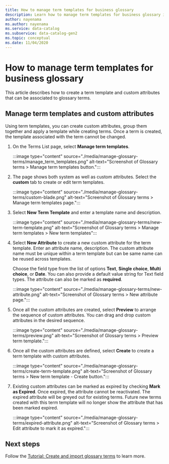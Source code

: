 ```yaml
---
title: How to manage term templates for business glossary
description: Learn how to manage term templates for business glossary in an Azure Babylon data catalog.
author: nayenama
ms.author: nayenama
ms.service: data-catalog
ms.subservice: data-catalog-gen2
ms.topic: conceptual
ms.date: 11/04/2020
---
```


# How to manage term templates for business glossary

This article describes how to create a term template and custom attributes that can be associated to glossary terms.

## Manage term templates and custom attributes

Using term templates, you can create custom attributes, group them together and apply a template while creating terms. Once a term is created, the template associated with the term cannot be changed.

1. On the Terms List page, select **Manage term templates**.

   :::image type="content" source="./media/manage-glossary-terms/manage_term_templates.png" alt-text="Screenshot of Glossary terms > Manage term templates button.":::

2. The page shows both system as well as custom attributes. Select the **custom** tab to create or edit term templates.

   :::image type="content" source="./media/manage-glossary-terms/custom-blade.png" alt-text="Screenshot of Glossary terms > Manage term templates page.":::

3. Select **New Term Template** and enter a template name and description.

   :::image type="content" source="./media/manage-glossary-terms/new-term-template.png" alt-text="Screenshot of Glossary terms > Manage term templates > New term templates":::

4. Select **New Attribute** to create a new custom attribute for the term template. Enter an attribute name, description. The custom attribute name must be unique within a term template but can be same name can be reused across templates.

   Choose the field type from the list of options **Text**, **Single choice**, **Multi choice**, or  **Date**. You can also provide a default value string for Text field types.  The attribute can also be marked as **required**.

   :::image type="content" source="./media/manage-glossary-terms/new-attribute.png" alt-text="Screenshot of Glossary terms > New attribute page.":::

5. Once all the custom attributes are created, select **Preview** to arrange the sequence of custom attributes. You can drag and drop custom attributes in the desired sequence.

   :::image type="content" source="./media/manage-glossary-terms/preview.png" alt-text="Screenshot of Glossary terms > Preview term template.":::

6. Once all the custom attributes are defined, select **Create** to create a term template with custom attributes.

   :::image type="content" source="./media/manage-glossary-terms/create-term-template.png" alt-text="Screenshot of Glossary terms > New term template - Create button.":::

7. Existing custom attributes can be marked as expired by checking **Mark as Expired**. Once expired, the attribute cannot be reactivated. The expired attribute will be greyed out for existing terms. Future new terms created with this term template will no longer show the attribute that has been marked expired.

   :::image type="content" source="./media/manage-glossary-terms/expired-attribute.png" alt-text="Screenshot of Glossary terms > Edit attribute to mark it as expired.":::

## Next steps

Follow the [Tutorial: Create and import glossary terms](starter-kit-tutorial-5.md) to learn more.
